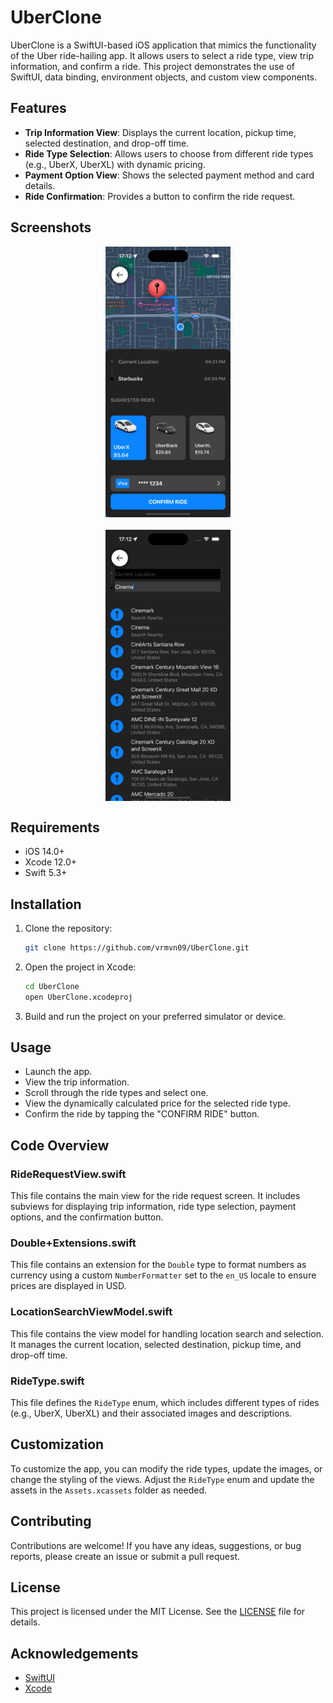 # UberClone

UberClone is a SwiftUI-based iOS application that mimics the functionality of the Uber ride-hailing app. It allows users to select a ride type, view trip information, and confirm a ride. This project demonstrates the use of SwiftUI, data binding, environment objects, and custom view components.

## Features

- **Trip Information View**: Displays the current location, pickup time, selected destination, and drop-off time.
- **Ride Type Selection**: Allows users to choose from different ride types (e.g., UberX, UberXL) with dynamic pricing.
- **Payment Option View**: Shows the selected payment method and card details.
- **Ride Confirmation**: Provides a button to confirm the ride request.

## Screenshots


<div style="display: flex; flex-direction: column; align-items: center;">
  <img src="UBER1.png" alt="Screenshot1" width="200" style="margin-bottom: 20px;"/>
  <img src="UBER2.png" alt="Screenshot2" width="200"/>
</div>

## Requirements

- iOS 14.0+
- Xcode 12.0+
- Swift 5.3+

## Installation

1. Clone the repository:
   ```bash
   git clone https://github.com/vrmvn09/UberClone.git
   ```

2. Open the project in Xcode:
   ```bash
   cd UberClone
   open UberClone.xcodeproj
   ```

3. Build and run the project on your preferred simulator or device.

## Usage

- Launch the app.
- View the trip information.
- Scroll through the ride types and select one.
- View the dynamically calculated price for the selected ride type.
- Confirm the ride by tapping the "CONFIRM RIDE" button.

## Code Overview

### RideRequestView.swift

This file contains the main view for the ride request screen. It includes subviews for displaying trip information, ride type selection, payment options, and the confirmation button.

### Double+Extensions.swift

This file contains an extension for the `Double` type to format numbers as currency using a custom `NumberFormatter` set to the `en_US` locale to ensure prices are displayed in USD.

### LocationSearchViewModel.swift

This file contains the view model for handling location search and selection. It manages the current location, selected destination, pickup time, and drop-off time.

### RideType.swift

This file defines the `RideType` enum, which includes different types of rides (e.g., UberX, UberXL) and their associated images and descriptions.

## Customization

To customize the app, you can modify the ride types, update the images, or change the styling of the views. Adjust the `RideType` enum and update the assets in the `Assets.xcassets` folder as needed.

## Contributing

Contributions are welcome! If you have any ideas, suggestions, or bug reports, please create an issue or submit a pull request.

## License

This project is licensed under the MIT License. See the [LICENSE](LICENSE) file for details.

## Acknowledgements

- [SwiftUI](https://developer.apple.com/xcode/swiftui/)
- [Xcode](https://developer.apple.com/xcode/)
